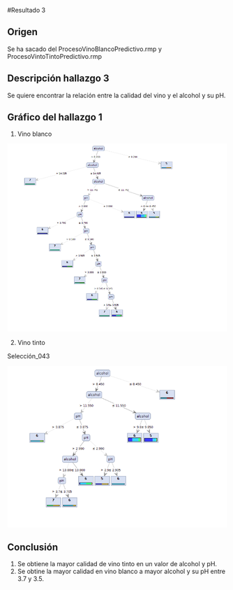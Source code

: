 #Resultado 3

## Origen
Se ha sacado del ProcesoVinoBlancoPredictivo.rmp y ProcesoVintoTintoPredictivo.rmp

## Descripción hallazgo 3
Se quiere encontrar la relación entre la calidad del vino y el alcohol y su pH.


## Gráfico del hallazgo 1

1. Vino blanco

![Vino blanco](https://github.com/hectorivan666/uasb_analytics/blob/master/Selecci%C3%B3n_044.png "Vino blanco")

2. Vino tinto

Selección_043

![Vino Tinto](https://github.com/hectorivan666/uasb_analytics/blob/master/Selecci%C3%B3n_043.png "Vino Tinto")

## Conclusión

1. Se obtiene la mayor calidad de vino tinto en un valor de alcohol y pH.
2. Se obtine la mayor calidad en vino blanco a mayor alcohol y su pH entre 3.7 y 3.5.
